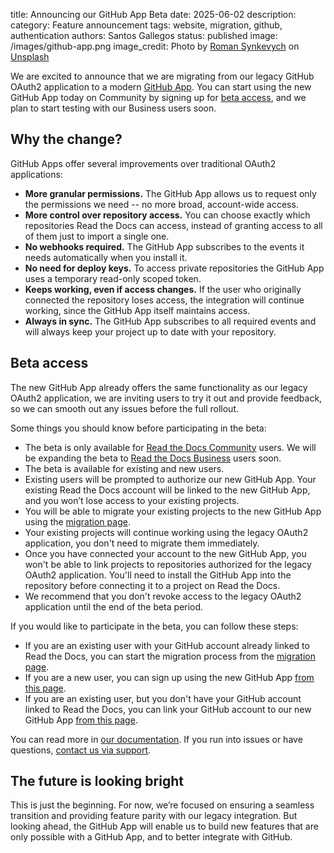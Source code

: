 title: Announcing our GitHub App Beta
date: 2025-06-02
description:
category: Feature announcement
tags: website, migration, github, authentication
authors: Santos Gallegos
status: published
image: /images/github-app.png
image_credit: Photo by <a href="https://unsplash.com/@synkevych?utm_content=creditCopyText&utm_medium=referral&utm_source=unsplash">Roman Synkevych</a> on <a href="https://unsplash.com/photos/black-and-white-penguin-toy-wX2L8L-fGeA?utm_content=creditCopyText&utm_medium=referral&utm_source=unsplash">Unsplash</a>

We are excited to announce that we are migrating from our legacy GitHub OAuth2 application to a modern [GitHub App](https://docs.github.com/en/apps/overview).
You can start using the new GitHub App today on Community by signing up for [beta access](#beta-access),
and we plan to start testing with our Business users soon.

## Why the change?

GitHub Apps offer several improvements over traditional OAuth2 applications:

- **More granular permissions.**
  The GitHub App allows us to request only the permissions we need
  -- no more broad, account-wide access.
- **More control over repository access.**
  You can choose exactly which repositories Read the Docs can access,
  instead of granting access to all of them just to import a single one.
- **No webhooks required.**
  The GitHub App subscribes to the events it needs automatically when you install it.
- **No need for deploy keys.**
  To access private repositories the GitHub App uses a temporary read-only scoped token.
- **Keeps working, even if access changes.**
  If the user who originally connected the repository loses access,
  the integration will continue working, since the GitHub App itself maintains access.
- **Always in sync.**
  The GitHub App subscribes to all required events and will always keep your project up to date with your repository.

## Beta access

The new GitHub App already offers the same functionality as our legacy OAuth2 application,
we are inviting users to try it out and provide feedback,
so we can smooth out any issues before the full rollout.

Some things you should know before participating in the beta:

- The beta is only available for [Read the Docs Community](https://app.readthedocs.org) users.
  We will be expanding the beta to [Read the Docs Business](https://app.readthedocs.com) users soon.
- The beta is available for existing and new users.
- Existing users will be prompted to authorize our new GitHub App.
  Your existing Read the Docs account will be linked to the new GitHub App,
  and you won’t lose access to your existing projects.
- You will be able to migrate your existing projects to the new GitHub App using the [migration page](https://app.readthedocs.org/accounts/migrate-to-github-app/).
- Your existing projects will continue working using the legacy OAuth2 application,
  you don't need to migrate them immediately.
- Once you have connected your account to the new GitHub App,
  you won't be able to link projects to repositories authorized for the legacy OAuth2 application.
  You'll need to install the GitHub App into the repository before connecting it to a project on Read the Docs.
- We recommend that you don't revoke access to the legacy OAuth2 application until the end of the beta period.

If you would like to participate in the beta, you can follow these steps:

- If you are an existing user with your GitHub account already linked to Read the Docs,
  you can start the migration process from the [migration page](https://readthedocs.org/accounts/migrate-to-github-app/).
- If you are a new user, you can sign up using the new GitHub App [from this page](https://readthedocs.org/accounts/githubapp/login/).
- If you are an existing user, but you don't have your GitHub account linked to Read the Docs,
  you can link your GitHub account to our new GitHub App [from this page](https://readthedocs.org/accounts/githubapp/login/?process=connect).

You can read more in [our documentation](https://docs.readthedocs.com/platform/stable/reference/git-integration.html#github-app).
If you run into issues or have questions, [contact us via support](https://docs.readthedocs.com/platform/stable/support.html).

## The future is looking bright

This is just the beginning.
For now, we’re focused on ensuring a seamless transition and providing feature parity with our legacy integration.
But looking ahead, the GitHub App will enable us to build new features that are only possible with a GitHub App,
and to better integrate with GitHub.
